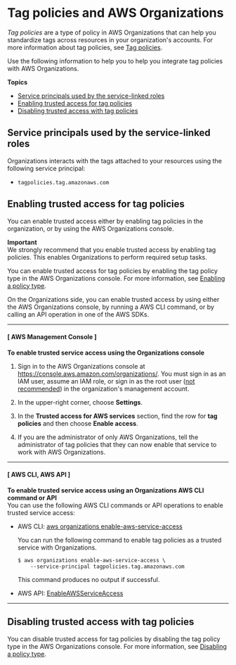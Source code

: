# Tag policies and AWS Organizations<a name="services-that-can-integrate-tag-policies"></a>

*Tag policies* are a type of policy in AWS Organizations that can help you standardize tags across resources in your organization's accounts\. For more information about tag policies, see [Tag policies](orgs_manage_policies_tag-policies.md)\. 

Use the following information to help you to help you integrate tag policies with AWS Organizations\.

**Topics**
+ [Service principals used by the service\-linked roles](#integrate-enable-svcprin-tag-policies)
+ [Enabling trusted access for tag policies](#integrate-enable-ta-tag-policies)
+ [Disabling trusted access with tag policies](#integrate-disable-ta-tag-policies)

## Service principals used by the service\-linked roles<a name="integrate-enable-svcprin-tag-policies"></a>

Organizations interacts with the tags attached to your resources using the following service principal:
+ `tagpolicies.tag.amazonaws.com`

## Enabling trusted access for tag policies<a name="integrate-enable-ta-tag-policies"></a>

You can enable trusted access either by enabling tag policies in the organization, or by using the AWS Organizations console\.

**Important**  
We strongly recommend that you enable trusted access by enabling tag policies\. This enables Organizations to perform required setup tasks\.

You can enable trusted access for tag policies by enabling the tag policy type in the AWS Organizations console\. For more information, see [Enabling a policy type](orgs_manage_policies_enable-disable.md#enable-policy-type)\. 

On the Organizations side, you can enable trusted access by using either the AWS Organizations console, by running a AWS CLI command, or by calling an API operation in one of the AWS SDKs\.

------
#### [ AWS Management Console ]

**To enable trusted service access using the Organizations console**

1. Sign in to the AWS Organizations console at [https://console\.aws\.amazon\.com/organizations/](https://console.aws.amazon.com/organizations/)\. You must sign in as an IAM user, assume an IAM role, or sign in as the root user \([not recommended](https://docs.aws.amazon.com/IAM/latest/UserGuide/best-practices.html#lock-away-credentials)\) in the organization's management account\. 

1. In the upper\-right corner, choose **Settings**\.

1. In the **Trusted access for AWS services** section, find the row for **tag policies** and then choose **Enable access**\.

1. If you are the administrator of only AWS Organizations, tell the administrator of tag policies that they can now enable that service to work with AWS Organizations\.

------
#### [ AWS CLI, AWS API ]

**To enable trusted service access using an Organizations AWS CLI command or API**  
You can use the following AWS CLI commands or API operations to enable trusted service access:
+ AWS CLI: [aws organizations enable\-aws\-service\-access](https://docs.aws.amazon.com/cli/latest/reference/organizations/enable-aws-service-access.html)

  You can run the following command to enable tag policies as a trusted service with Organizations\.

  ```
  $ aws organizations enable-aws-service-access \ 
      --service-principal tagpolicies.tag.amazonaws.com
  ```

  This command produces no output if successful\.
+ AWS API: [EnableAWSServiceAccess](https://docs.aws.amazon.com/organizations/latest/APIReference/API_EnableAWSServiceAccess.html)

------

## Disabling trusted access with tag policies<a name="integrate-disable-ta-tag-policies"></a>

You can disable trusted access for tag policies by disabling the tag policy type in the AWS Organizations console\. For more information, see [Disabling a policy type](orgs_manage_policies_enable-disable.md#disable-policy-type)\. 